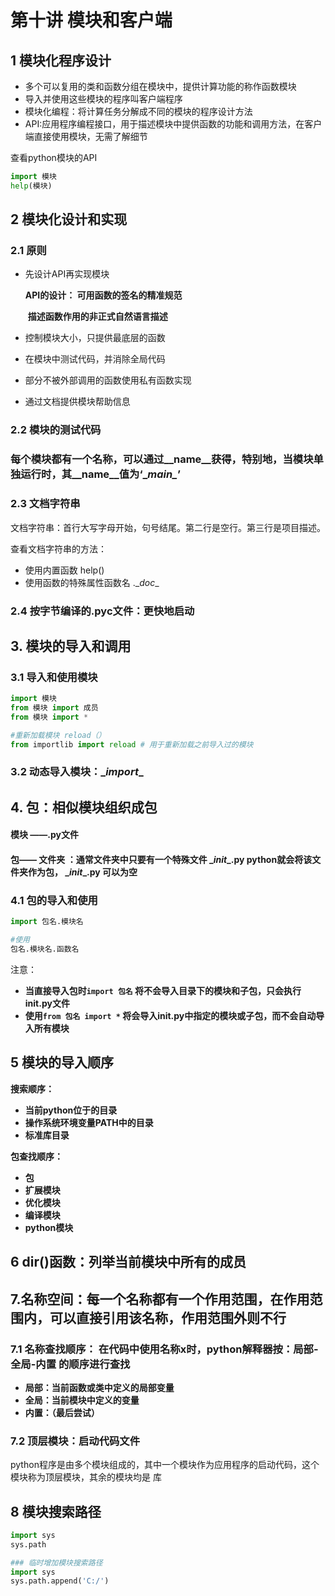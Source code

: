 # 第十讲 模块和客户端

## 1 模块化程序设计

- 多个可以复用的类和函数分组在模块中，提供计算功能的称作函数模块
- 导入并使用这些模块的程序叫客户端程序
- 模块化编程：将计算任务分解成不同的模块的程序设计方法
- API:应用程序编程接口，用于描述模块中提供函数的功能和调用方法，在客户端直接使用模块，无需了解细节

查看python模块的API

~~~python
import 模块
help(模块)
~~~

## 2 模块化设计和实现

### 2.1 原则

- 先设计API再实现模块

  **API的设计： 可用函数的签名的精准规范** 

  ​		       **描述函数作用的非正式自然语言描述**

- 控制模块大小，只提供最底层的函数

- 在模块中测试代码，并消除全局代码

- 部分不被外部调用的函数使用私有函数实现

- 通过文档提供模块帮助信息

### 2.2 模块的测试代码

### 每个模块都有一个名称，可以通过\__name__获得，特别地，当模块单独运行时，其\__name__值为‘\__main\__’

### 2.3 文档字符串

文档字符串：首行大写字母开始，句号结尾。第二行是空行。第三行是项目描述。

查看文档字符串的方法：

- 使用内置函数 help()
- 使用函数的特殊属性函数名 .\__doc__

### 2.4 按字节编译的.pyc文件：更快地启动



## 3. 模块的导入和调用

### 3.1 导入和使用模块

~~~python
import 模块
from 模块 import 成员
from 模块 import *

#重新加载模块 reload（）
from importlib import reload # 用于重新加载之前导入过的模块
~~~

### 3.2 动态导入模块：\__import__



## 4. 包：相似模块组织成包

#### 模块 ——.py文件

#### 包—— 文件夹 ：通常文件夹中只要有一个特殊文件 \__init__.py python就会将该文件夹作为包， \__init__.py 可以为空

### 4.1 包的导入和使用

~~~python
import 包名.模块名

#使用
包名.模块名.函数名
~~~

注意： 

- **当直接导入包时`import 包名` 将不会导入目录下的模块和子包，只会执行init.py文件**
- **使用`from 包名 import *` 将会导入init.py中指定的模块或子包，而不会自动导入所有模块**



## 5 模块的导入顺序

**搜索顺序：**

- **当前python位于的目录**
- **操作系统环境变量PATH中的目录**
- **标准库目录**



**包查找顺序：**

- **包**
- **扩展模块**
- **优化模块**
- **编译模块**
- **python模块**



## 6 dir()函数：列举当前模块中所有的成员



## 7.名称空间：每一个名称都有一个作用范围，在作用范围内，可以直接引用该名称，作用范围外则不行

### 7.1 名称查找顺序： 在代码中使用名称x时，python解释器按：局部-全局-内置 的顺序进行查找

- **局部：当前函数或类中定义的局部变量**
- **全局：当前模块中定义的变量**
- **内置：（最后尝试）**

### 7.2 顶层模块：启动代码文件

python程序是由多个模块组成的，其中一个模块作为应用程序的启动代码，这个模块称为顶层模块，其余的模块均是 库 



## 8 模块搜索路径

~~~python
import sys
sys.path

### 临时增加模块搜索路径
import sys
sys.path.append('C:/')

~~~

